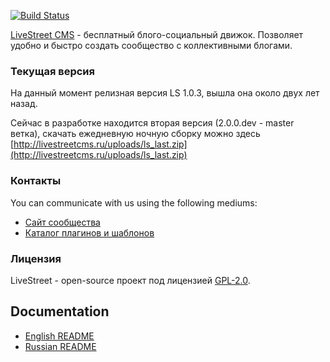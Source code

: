 [![Build Status](https://secure.travis-ci.org/livestreet/livestreet.png?branch=master)](https://travis-ci.org/livestreet/livestreet)

[LiveStreet CMS](http://livestreetcms.ru) - бесплатный блого-социальный движок. Позволяет удобно и быстро создать сообщество с коллективными блогами.

### Текущая версия
На данный момент релизная версия LS 1.0.3, вышла она около двух лет назад.

Сейчас в разработке находится вторая версия (2.0.0.dev - master ветка), скачать ежедневную ночную сборку можно здесь [http://livestreetcms.ru/uploads/ls_last.zip](http://livestreetcms.ru/uploads/ls_last.zip)

### Контакты

You can communicate with us using the following mediums:

* [Сайт сообщества](http://livestreet.ru)
* [Каталог плагинов и шаблонов](https://catalog.livestreetcms.com/)

### Лицензия

LiveStreet - open-source проект под лицензией [GPL-2.0](http://opensource.org/licenses/GPL-2.0).



Documentation
-------------

*   [English README](https://github.com/livestreet/livestreet/blob/master/Readme.EN.txt)
*   [Russian README](https://github.com/livestreet/livestreet/blob/master/Readme.RU.txt)
